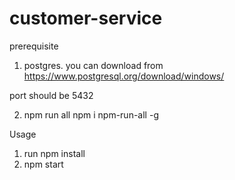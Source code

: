 # customer-service

prerequisite

1) postgres.
you can download from https://www.postgresql.org/download/windows/

 port should be 5432
 
2) npm run all
npm i npm-run-all -g


Usage
1) run npm install
2) npm start
